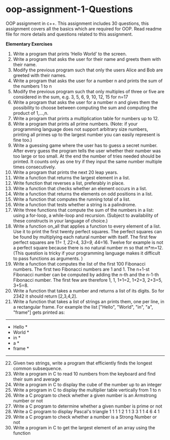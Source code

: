 # oop-assignment-1-Questions
OOP assignment in c++. This assignment includes 30 questions, this assignment covers all the basics which are required for OOP. Read readme file for more details and questions related to this assignment.

<b>Elementary Exercises</b>
1. Write a program that prints ‘Hello World’ to the screen.
2. Write a program that asks the user for their name and greets them with 
their name.
3. Modify the previous program such that only the users Alice and Bob are 
greeted with their names.
4. Write a program that asks the user for a number n and prints the sum of 
the numbers 1 to n
5. Modify the previous program such that only multiples of three or five are 
considered in the sum, e.g. 3, 5, 6, 9, 10, 12, 15 for n=17
6. Write a program that asks the user for a number n and gives them the 
possibility to choose between computing the sum and computing the 
product of 1,…,n.
7. Write a program that prints a multiplication table for numbers up to 12.
8. Write a program that prints all prime numbers. (Note: if your programming 
language does not support arbitrary size numbers, printing all primes up 
to the largest number you can easily represent is fine too.)
9. Write a guessing game where the user has to guess a secret number. 
After every guess the program tells the user whether their number was 
too large or too small. At the end the number of tries needed should be 
printed. It counts only as one try if they input the same number multiple 
times consecutively.
10. Write a program that prints the next 20 leap years.
11. Write a function that returns the largest element in a list.
12. Write function that reverses a list, preferably in place.
13. Write a function that checks whether an element occurs in a list.
14. Write a function that returns the elements on odd positions in a list.
15. Write a function that computes the running total of a list.
16. Write a function that tests whether a string is a palindrome.
17. Write three functions that compute the sum of the numbers in a list: using 
a for-loop, a while-loop and recursion. (Subject to availability of these 
constructs in your language of choice.)
18. Write a function on_all that applies a function to every element of a list. 
Use it to print the first twenty perfect squares. The perfect squares can 
be found by multiplying each natural number with itself. The first few 
perfect squares are 1*1= 1, 2*2=4, 3*3=9, 4*4=16. Twelve for example is not a 
perfect square because there is no natural number m so that m*m=12. (This 
question is tricky if your programming language makes it difficult to pass 
functions as arguments. )
19. Write a function that computes the list of the first 100 Fibonacci numbers. 
The first two Fibonacci numbers are 1 and 1. The n+1-st Fibonacci number 
can be computed by adding the n-th and the n-1-th Fibonacci number. The 
first few are therefore 1, 1, 1+1=2, 1+2=3, 2+3=5, 3+5=8.
20. Write a function that takes a number and returns a list of its digits. So 
for 2342 it should return [2,3,4,2].
21. Write a function that takes a list of strings an prints them, one per line, in 
a rectangular frame. For example the list ["Hello", "World", "in", "a", 
"frame"] gets printed as:
*********
* Hello *
* World *
* in *
* a *
* frame *
*********
22. Given two strings, write a program that efficiently finds the longest 
common subsequence.
23. Write a program in C to read 10 numbers from the keyboard and find their 
sum and average
24. Write a program in C to display the cube of the number up to an integer
25. Write a program in C to display the multiplier table vertically from 1 to n
26. Write a C program to check whether a given number is an Armstrong 
number or not
27. Write a C program to determine whether a given number is prime or not
28. Write a C program to display Pascal's triangle
        1
      1   1 
    1   2   1 
  1   3   3   1
1   4   6   4   1 
29. Write a C program to check whether a number is a Strong Number or not
30. Write a program in C to get the largest element of an array using the 
function
